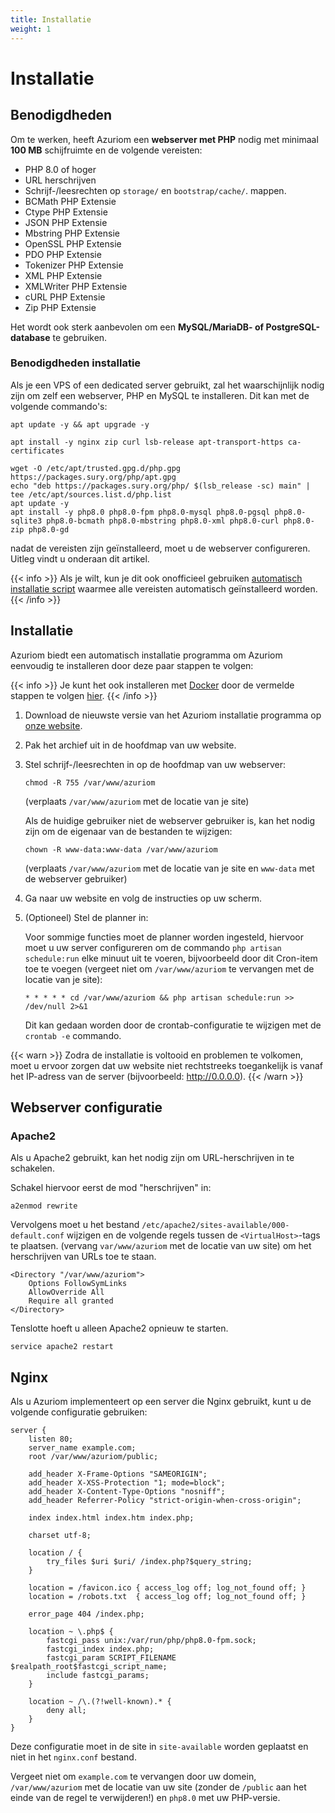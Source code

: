 ```yaml
---
title: Installatie
weight: 1
---
```


# Installatie

## Benodigdheden

Om te werken, heeft Azuriom een **webserver met PHP** nodig met minimaal **100 MB**
schijfruimte en de volgende vereisten:

- PHP 8.0 of hoger
- URL herschrijven
- Schrijf-/leesrechten op `storage/` en `bootstrap/cache/`. mappen.
- BCMath PHP Extensie
- Ctype PHP Extensie
- JSON PHP Extensie
- Mbstring PHP Extensie
- OpenSSL PHP Extensie
- PDO PHP Extensie
- Tokenizer PHP Extensie
- XML PHP Extensie
- XMLWriter PHP Extensie
- cURL PHP Extensie
- Zip PHP Extensie

Het wordt ook sterk aanbevolen om een **MySQL/MariaDB- of PostgreSQL-database** te gebruiken.

### Benodigdheden installatie

Als je een VPS of een dedicated server gebruikt, zal het waarschijnlijk nodig zijn
om zelf een webserver, PHP en MySQL te installeren. Dit kan met de volgende commando's:

```
apt update -y && apt upgrade -y

apt install -y nginx zip curl lsb-release apt-transport-https ca-certificates

wget -O /etc/apt/trusted.gpg.d/php.gpg https://packages.sury.org/php/apt.gpg
echo "deb https://packages.sury.org/php/ $(lsb_release -sc) main" | tee /etc/apt/sources.list.d/php.list
apt update -y
apt install -y php8.0 php8.0-fpm php8.0-mysql php8.0-pgsql php8.0-sqlite3 php8.0-bcmath php8.0-mbstring php8.0-xml php8.0-curl php8.0-zip php8.0-gd
```

nadat de vereisten zijn geïnstalleerd, moet u de webserver configureren.
Uitleg vindt u onderaan dit artikel.

{{< info >}}
Als je wilt, kun je dit ook onofficieel gebruiken
[automatisch installatie script](https://github.com/AzuriomCommunity/Script-AutoInstall)
waarmee alle vereisten automatisch geïnstalleerd worden.
{{< /info >}}

## Installatie

Azuriom biedt een automatisch installatie programma om Azuriom eenvoudig te installeren
door deze paar stappen te volgen:

{{< info >}}
Je kunt het ook installeren met [Docker](https://www.docker.com/) door de vermelde stappen te volgen [hier](https://github.com/Azuriom/Azuriom/blob/master/docker/INSTALL.md).
{{< /info >}}

1. Download de nieuwste versie van het Azuriom installatie programma op [onze website](https://azuriom.com/download).

1. Pak het archief uit in de hoofdmap van uw website.

1. Stel schrijf-/leesrechten in op de hoofdmap van uw webserver:
   ```
   chmod -R 755 /var/www/azuriom
   ```
   (verplaats `/var/www/azuriom` met de locatie van je site)

   Als de huidige gebruiker niet de webserver gebruiker is, kan het nodig zijn om de eigenaar van de bestanden te wijzigen:
    ```
    chown -R www-data:www-data /var/www/azuriom
    ```
   (verplaats `/var/www/azuriom` met de locatie van je site en `www-data`
   met de webserver gebruiker)

1. Ga naar uw website en volg de instructies op uw scherm.

1. (Optioneel) Stel de planner in:

   Voor sommige functies moet de planner worden ingesteld, hiervoor moet u uw server configureren
   om de commando `php artisan schedule:run` elke minuut uit te voeren, bijvoorbeeld
   door dit Cron-item toe te voegen (vergeet niet om `/var/www/azuriom` te vervangen met de locatie van je site):
   ```
   * * * * * cd /var/www/azuriom && php artisan schedule:run >> /dev/null 2>&1
   ```
   Dit kan gedaan worden door de crontab-configuratie te wijzigen met de `crontab -e` commando.

{{< warn >}}
Zodra de installatie is voltooid en problemen te volkomen, moet u ervoor zorgen dat uw website
niet rechtstreeks toegankelijk is vanaf het IP-adress van de server (bijvoorbeeld: http://0.0.0.0).
{{< /warn >}}

## Webserver configuratie

### Apache2

Als u Apache2 gebruikt, kan het nodig zijn om URL-herschrijven in te schakelen.

Schakel hiervoor eerst de mod "herschrijven" in:

```
a2enmod rewrite
```

Vervolgens moet u het bestand `/etc/apache2/sites-available/000-default.conf` wijzigen
en de volgende regels tussen de `<VirtualHost>`-tags te plaatsen.
(vervang `var/www/azuriom` met de locatie van uw site) om het herschrijven van URLs toe te staan. 

```
<Directory "/var/www/azuriom">
    Options FollowSymLinks
    AllowOverride All
    Require all granted
</Directory>
```

Tenslotte hoeft u alleen Apache2 opnieuw te starten.

```
service apache2 restart
```

## Nginx

Als u Azuriom implementeert op een server die Nginx gebruikt,
kunt u de volgende configuratie gebruiken:

```
server {
    listen 80;
    server_name example.com;
    root /var/www/azuriom/public;

    add_header X-Frame-Options "SAMEORIGIN";
    add_header X-XSS-Protection "1; mode=block";
    add_header X-Content-Type-Options "nosniff";
    add_header Referrer-Policy "strict-origin-when-cross-origin";

    index index.html index.htm index.php;

    charset utf-8;

    location / {
        try_files $uri $uri/ /index.php?$query_string;
    }

    location = /favicon.ico { access_log off; log_not_found off; }
    location = /robots.txt  { access_log off; log_not_found off; }

    error_page 404 /index.php;

    location ~ \.php$ {
        fastcgi_pass unix:/var/run/php/php8.0-fpm.sock;
        fastcgi_index index.php;
        fastcgi_param SCRIPT_FILENAME $realpath_root$fastcgi_script_name;
        include fastcgi_params;
    }

    location ~ /\.(?!well-known).* {
        deny all;
    }
}
```

Deze configuratie moet in de site in `site-available` worden geplaatst
en niet in het `nginx.conf` bestand.

Vergeet niet om `example.com` te vervangen door uw domein,
`/var/www/azuriom` met de locatie van uw site (zonder de `/public` aan het einde van de regel te verwijderen!)
en `php8.0` met uw PHP-versie.
